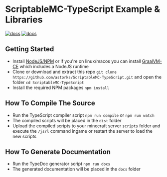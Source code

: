 # ScriptableMC-TypeScript Example & Libraries
[![docs](https://img.shields.io/badge/ScriptableMC-v1.0.6-blue?style=for-the-badge)](https://github.com/astorks/ScriptableMC-Engine)
[![docs](https://img.shields.io/badge/Docs-v1.0.6-blue?style=for-the-badge)](https://astorks.github.io/ScriptableMC-TypeScript)
## Getting Started
- Install [NodeJS/NPM](https://nodejs.org/en/download/) or if you're on linux/macos you can install [GraalVM-CE](https://github.com/graalvm/graalvm-ce-builds/releases/latest) which includes a NodeJS runtime
- Clone or download and extract this repo `git clone https://github.com/astorks/ScriptableMC-TypeScript.git` and open the folder `cd ScriptableMC-TypeScript`
- Install the required NPM packages `npm install`


## How To Compile The Source
- Run the TypeScript compiler script `npm run compile` or `npm run watch`
- The compiled scripts will be placed in the `dist` folder
- Upload the compiled scripts to your minecraft server `scripts` folder and execute the `/jsrl` command ingame or restart the server to load the new scripts


## How To Generate Documentation
- Run the TypeDoc generator script `npm run docs`
- The generated documentation will be placed in the `docs` folder